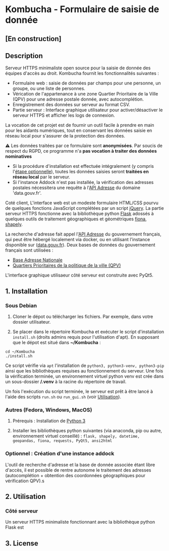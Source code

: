 # Kombucha - Formulaire de saisie de donnée

## [En construction]

## Description

Serveur HTTPS minimaliste open source pour la saisie de donnée des équipes d'accès au droit. Kombucha fournit les fonctionnalités suivantes :
- Formulaire web : saisie de données par champs pour une personne, un groupe, ou une liste de personnes.
- Vérication de l'appartenance à une zone Quartier Prioritaire de la Ville (QPV) pour une adresse postale donnée, avec autocomplétion.
- Enregistrement des données sur serveur au format CSV.
- Partie serveur : Interface graphique utilisateur pour activer/désactiver le serveur HTTPS et afficher les logs de connexion.

La vocation de cet projet est de fournir un outil facile à prendre en main pour les aidants numériques, tout en conservant les données saisie en réseau local pour s'assurer de la protection des données. 

⚠️ Les données traitées par ce formulaire sont **anonymisées**. Par soucis de respect du RGPD, ce programme n'a **pas vocation à traiter des données nominatives**

- Si la procédure d'installation est effectuée intégralement (y compris l'[étape optionnelle](#optionnel--création-dune-instance-addock)), toutes les données saisies seront **traitées en réseau local** par le serveur.
- Si l'instance Addock n'est pas installée, la vérification des adresses postales nécessitera une requête à l'[API Adresse](https://api-adresse.data.gouv.fr/search/) du domaine 'data.gouv.fr'. 

Coté client, L'interface web est un modeste formulaire HTML/CSS pourvu de quelques fonctions JavaScript complétées par un script [jQuery](https://jquery.com/license/). 
La partie serveur HTTPS fonctionne avec la bibliothèque python [Flask](https://flask.palletsprojects.com) adossés à quelques outils de traitement géographiques et géométriques [fiona](https://pypi.org/project/fiona/), [shapely](https://pypi.org/project/shapely/).

La recherche d'adresse fait appel l'[API Adresse](https://api-adresse.data.gouv.fr/search/) du gouvernement français, qui peut être hébergé localement via docker, ou en utilisant l'instance disponible sur ([data.gouv.fr](https://www.data.gouv.fr/fr/)). 
Deux bases de données du gouvernement français sont utilisées :
- [Base Adresse Nationale](https://adresse.data.gouv.fr/donnees-nationales)
- [Quartiers Prioritaires de la politique de la ville (QPV)](https://www.data.gouv.fr/fr/datasets/quartiers-prioritaires-de-la-politique-de-la-ville-qpv/)

 L'interface graphique utilisaeur côté serveur est construite avec PyQt5. 


## 1. Installation

### Sous Debian

1. Cloner le dépot ou télécharger les fichiers. Par exemple, dans votre dossier utilisateur.

2. Se placer dans le répertoire Kombucha et exécuter le script d'installation `install.sh` (droits admins requis pour l'utilisation d'apt). En supposant que le dépot est situé dans **~/Kombucha** : 
```
cd ~/Kombucha
./install.sh
```

Ce script vérifie via `apt` l'installation de `python3, python3-venv, python3-pip` ainsi que les bibliothèques requises au fonctionnement du serveur. Une fois la vérification terminée, un environnement virtuel python venv est crée dans un sous-dossier **/.venv** à la racine du répertoire de travail. 

Un fois l'exécution du script terminée, le serveur est prêt à être lancé à l'aide des scripts `run.sh` ou `run_gui.sh` (voir [Utilisation](#2-utilisation)).

### Autres (Fedora, Windows, MacOS)

1. Prérequis : Installation de [Python 3](https://www.python.org/downloads/)

2. Installer les bibliothèques python suivantes (via anaconda, pip ou autre, environnement virtuel conseillé) : `flask, shapely, datetime, geopandas, fiona, requests, PyQt5, ansi2html`


### Optionnel : Création d'une instance addock

L'outil de recherche d'adresse et la base de donnée associée étant libre d'accès, il est possible de rentre autonome le traitement des adresses (autocomplétion + obtention des coordonnées géographiques pour vérification QPV).s

## 2. Utilisation

### Côté serveur

Un serveur HTTPS minimaliste fonctionnant avec la bibliothèque python Flask est


## 3. License
